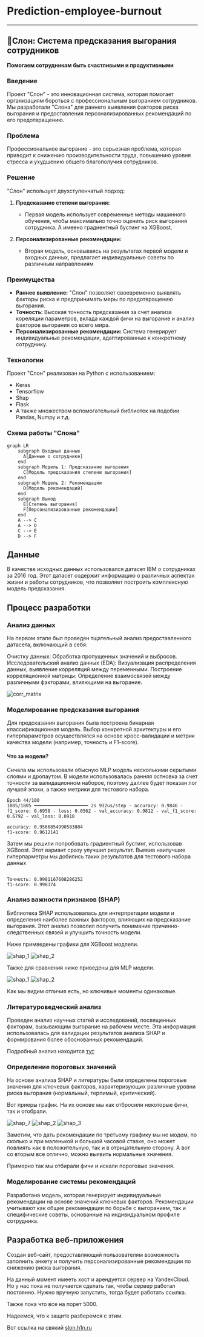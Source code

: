 # Prediction-employee-burnout

---

## 🐘Слон: Система предсказания выгорания сотрудников

**Помогаем сотрудникам быть счастливыми и продуктивными**

### Введение

Проект "Слон" - это инновационная система, которая помогает организациям бороться с профессиональным выгоранием сотрудников.  Мы разработали "Слона" для раннего выявления факторов риска выгорания и предоставления персонализированных рекомендаций по его предотвращению.

### Проблема

Профессиональное выгорание - это серьезная проблема, которая приводит к снижению производительности труда, повышению уровня стресса и ухудшению  общего благополучия сотрудников. 

### Решение

"Слон" использует двухступенчатый подход:

1. **Предсказание степени выгорания:** 
   * Первая модель использует современные методы машинного обучения, чтобы максимально точно оценить риск выгорания сотрудника. А имеено градиентный бустинг на XGBoost.

2. **Персонализированные рекомендации:**
   * Вторая модель, основываясь на результатах первой модели и входных данных, предлагает индивидуальные советы по различным направлениям

### Преимущества

* **Раннее выявление:**  "Слон" позволяет своевременно выявлять  факторы риска и предпринимать меры по предотвращению выгорания.
* **Точность:**  Высокая точность предсказания за счет анализа кореляции параметров, вклада каждой фичи на выгорание и анализ факторов выгорания со всего мира.
* **Персонализированные рекомендации:**  Система генерирует индивидуальные рекомендации, адаптированные к  конкретному  сотруднику.

###  Технологии

Проект "Слон" реализован на Python с использованием:
* Keras
* Tensorflow
* Shap
* Flask
* А также множеством вспомогательный библиотек на подобии Pandas, Numpy и т.д.

###  Схема работы "Слона"

```mermaid
graph LR
    subgraph Входные данные
      A[Данные о сотруднике]
    end
    subgraph Модель 1: Предсказание выгорания
      C[Модель предсказания степени выгорания]
    end
    subgraph Модель 2: Рекомендации
      D[Модель рекомендаций]
    end
    subgraph Выход
      E[Степень выгорания]
      F[Персонализированные рекомендации]
    end
    A --> C
    A --> D
    C --> E
    D --> F
```

##  Данные
В качестве исходных данных использовался датасет IBM о сотрудниках за 2016 год. Этот датасет содержит информацию о различных аспектах жизни и работы сотрудников, что позволяет построить комплексную модель предсказания.

## Процесс разработки

### Анализ данных
На первом этапе был проведен тщательный анализ предоставленного датасета, включающий в себя:

Очистку данных: Обработка пропущенных значений и выбросов.
Исследовательский анализ данных (EDA): Визуализация распределения данных, выявление корреляций между переменными.
Построение корреляционной матрицы: Определение взаимосвязей между различными факторами, влияющими на выгорание.

![corr_matrix](https://github.com/GeorgyNikolaev/Prediction-employee-burnout/blob/main/analysis/graphics/corr_matrix.png)


### Моделирование предсказания выгорания
Для предсказания выгорания была построена бинарная классификационная модель. Выбор конкретной архитектуры и его гиперпараметров осуществлялся на основе кросс-валидации и метрик качества модели (например, точность и F1-score).

#### Что за модели?
Снчала мы использовали обысную MLP модель несколькими скрытыми слоями и дропаутом. В модели использовалась ранняя остновка за счет точности за валидационном наборое, поэтому даллее будет показан лог *лучшей* эпохи, а также метрики для тестового набора.

```
Epoch 44/100
1805/1805 ━━━━━━━━━━━━━━━━━━━━ 2s 932us/step - accuracy: 0.9846 - f1_score: 0.6958 - loss: 0.0562 - val_accuracy: 0.9812 - val_f1_score: 0.6792 - val_loss: 0.0910

accuracy: 0.9566854990583804
f1-score: 0.9612141
```

Затем мы решили попробовать градиентный бустинг, использовав XGBoost. Этот вариант сразу улучшил результат. 
Выявив наилучшие гиперпарметры мы добились таких результатов для тестового набора данных

```

Точность: 0.9981167608286252
f1-score: 0.998374

```

### Анализ важности признаков (SHAP)
Библиотека SHAP использовалась для интерпретации модели и определения наиболее важных факторов, влияющих на предсказание выгорания. Этот анализ позволил получить понимание причинно-следственных связей и улучшить точность модели.

Ниже примведены графики для XGBoost модлели.

![shap_1](https://github.com/GeorgyNikolaev/Prediction-employee-burnout/blob/main/analysis/shap_analysis/xgboost_shap.png)
![shap_2](https://github.com/GeorgyNikolaev/Prediction-employee-burnout/blob/main/analysis/shap_analysis/xgboost_shap_bar.png)

Также для сравнения ниже приведены для MLP модели.

![shap_1](https://github.com/GeorgyNikolaev/Prediction-employee-burnout/blob/main/analysis/shap_analysis/shap_1.png)
![shap_2](https://github.com/GeorgyNikolaev/Prediction-employee-burnout/blob/main/analysis/shap_analysis/shap_2.png)

Как мы видим отличия есть, но ключивые моменты одинаковые.


### Литературоведческий анализ
Проведен анализ научных статей и исследований, посвященных факторам, вызывающим выгорание на рабочем месте. Эта информация использовалась для валидации результатов анализа SHAP и формирования более обоснованных рекомендаций.

Подробный анализ находится [тут](https://github.com/GeorgyNikolaev/Prediction-employee-burnout/blob/main/recommendations/analysis_shap_value.ipynb)

### Определение пороговых значений
На основе анализа SHAP и литературы были определены пороговые значения для ключевых факторов, характеризующих различные уровни риска выгорания (нормальный, терпимый, критический).

Вот приеры график. На их основе мы как отбросили некоторые фичи, так и отобрали.

![shap_7](https://github.com/GeorgyNikolaev/Prediction-employee-burnout/blob/main/analysis/shap_analysis/1.png)
![shap_2](https://github.com/GeorgyNikolaev/Prediction-employee-burnout/blob/main/analysis/shap_analysis/2.png)
![shap_3](https://github.com/GeorgyNikolaev/Prediction-employee-burnout/blob/main/analysis/shap_analysis/3.png)

Заметим, что дать рекомендации по третьему графику мы не модем, по сколько и при маленькой и большой часовой ставке, оно может повлиять как в положительную, так и в отрицательную сторону.
А вот со вторым все отлично, можно выявить нормальные хначения.

Примерно так мы отбирали фичи и искали пороговые значения.

### Моделирование системы рекомендаций
Разработана модель, которая генерирует индивидуальные рекомендации на основе значений ключевых факторов. Рекомендации учитывают как общие рекомендации по борьбе с выгоранием, так и специфические советы, основанные на индивидуальном профиле сотрудника.

## Разработка веб-приложения
Создан веб-сайт, предоставляющий пользователям возможность заполнить анкету и получить персонализированные рекомендации по снижению риска выгорания.

На данный момент имееть хост и арендуется сервер на YandexCloud. Но у нас пока не получается сделать так, чтобы сервер работал постоянно. Нужно вручную запустить, тогда будет работать ссылка.

Также пока что все на порет 5000.

Надеемся, что к защите разберемся с этим.

Вот ссылка на свякий [slon.h1n.ru](http://slon.h1n.ru/)
